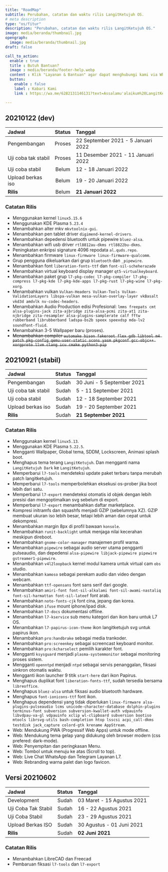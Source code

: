 ```yaml
---
title: "RoadMap"
subtitle: Perubahan, catatan dan waktu rilis LangitKetujuh OS.
# meta description
type: "os/fitur"
description: "Perubahan, catatan dan waktu rilis LangitKetujuh OS."
image: media/beranda/thumbnail.jpg
opengraph:
  image: media/beranda/thumbnail.jpg
draft: false

call_to_action:
  enable : true
  title : Butuh Bantuan?
  image : media/beranda/footer-help.webp
  content : Klik "Layanan & Bantuan" agar dapat menghubungi kami via WhatsApp atau Telegram. Balasan akan direspon 1x3 jam.
  button:
    enable : false
    label : Kabari Kami
    link : https://wa.me/6282131146131?text=Assalamu'alaikum%20LangitKetujuh.%0A

---
```


## 20210122 (dev)
**Jadwal** | **Status** | **Tanggal**
:--- | :---: | :---
Pengembangan | Proses | 22 September 2021 - 5 Januari 2022
Uji coba tak stabil | Proses | 11 Desember 2021 - 11 Januari 2022
Uji coba stabil| Belum | 12 - 18 Januari 2022
Upload berkas iso | Belum | 19 - 20 Januari 2022
**Rilis** | Belum | **21 Januari 2022**

### Catatan Rilis
* Menggunakan kernel `linux5.15.6`
* Menggunakan KDE Plasma `5.23.4`
* Menambahkan alter mkv `mkvtoolnix-gui`.
* Menambahkan pen tablet driver `digimend-kernel-drivers`.
* Menambahkan depedensi bluetooth untuk pipewire `bluez-alsa`.
* Menambahkan wifi usb driver `rtl8812au-dkms rtl8822bu-dkms`.
* Peningkatan enkripsi signature 4096 repodata `al.quds.repo`.
* Menambahkan firmware `linux-firmware linux-firmware-qualcomm`.
* Grup pengguna dikeluarkan dari grup `bluetooth` dan `_pipewire`.
* Menambahkan font `liberation-fonts-ttf` dan `font-sil-scheherazade`
* Menambahkan virtual keyboard display manager `qt5-virtualkeyboard`.
* Menambahkan paket grup `l7-pkg-codec l7-pkg-compiler l7-pkg-compress l7-pkg-kde l7-pkg-kde-apps l7-pkg-rust l7-pkg-wine l7-pkg-xorg`.
* Menambahkan vulkan `Vulkan-Headers Vulkan-Tools Vulkan-ValidationLayers libspa-vulkan mesa-vulkan-overlay-layer vkBasalt vkd3d amdvlk nv-codec-headers`.
* Menambahkan Audio Production edisi Profesional: `lmms freepats cmt alsa-plugins-jack zita-ajbridge zita-alsa-pcmi zita-at1 zita-njbridge zita-resampler alsa-plugins-samplerate calf fftw rubberband librubberband ladspa-bs2b speex speexdsp mda-lv2 soundfont-fluid`.
* Menambahkan 3-5 Wallpaper baru (proses).
* ~~Menambahkan compiler `automake bison fakeroot flex gdb libtool m4 patch pkg-config qemu-user-static scons yasm pkgconf gcc-objc++ xorgproto llvm clang icu cmake python3-pip`~~

## 20210921 (stabil)
**Jadwal** | **Status** | **Tanggal**
:--- | :---: | :---
Pengembangan | Sudah | 30 Juni - 5 September 2021
Uji coba tak stabil | Sudah | 5 - 11 September 2021
Uji coba stabil| Sudah | 12 - 18 September 2021
Upload berkas iso | Sudah | 19 - 20 September 2021
**Rilis** | Sudah | **21 September 2021**

### Catatan Rilis
* Menggunakan kernel `linux5.13`.
* Menggunakan KDE Plasma `5.22.5`.
* Mengganti Wallpaper, Global tema, SDDM, Lockscreen, Animasi splash boot.
* Menghapus tema terang `LangitKetujuh`. Dan mengganti nama `LangitKetujuh Dark` ke `LangitKetujuh`.
* Memperbarui `l7-tools` mendeteksi update paket terbaru tanpa merubah patch langitketujuh.
* Memperbarui `l7-tools` memperbolehkan eksekusi os-prober jika boot lebih dari satu.
* Memperbarui `l7-export` mendeteksi otomatis id objek dengan lebih presisi dan mengoptimalkan svg sebelum di export.
* Memperbarui `l7-export` menambahkan daftar marketplace.
* Kompresi initramfs dan squashfs menjadi GZIP (sebelumnya XZ). GZIP membuat ukuran iso lebih besar, tetapi lebih aman dan cepat untuk dekompresi.
* Menambahkan margin 8px di profil bawaan `konsole`.
* Menambahkan `runit-backlight` untuk menjaga nilai kecerahan meskipun direboot.
* Menambahkan `gnome-color-manager` manajemen profil warna.
* Menambahkan `pipewire` sebagai audio server utama pengganti pulseaudio, dan depedensi `alsa-pipewire libjack-pipewire pipewire gstreamer1-pipewire`.
* Menambahkan `v4l2loopback` kernel modul kamera untuk virtual cam `obs` studio.
* Menambahkan `kamoso` sebagai perekam audio dan video dengan webcam.
* Menambahkan `ttf-opensans` font sans serif dari google.
* Menambahkan `amiri-font font-sil-alkalami font-sil-awami-nastaliq font-sil-harmattan font-sil-lateef` font arab.
* Menambahkan `noto-fonts-cjk` font cina, jepang dan korea.
* Menambahkan `ifuse` mount iphone/ipad disk.
* Menambahkan `l7-docs` dokumentasi offline.
* Menambahkan `l7-kservice` sub menu kategori dan ikon baru untuk L7 OS.
* Menambahkan `l7-papirus-icon-theme` ikon langitketujuh svg untuk papirus ikon.
* Menambahkan `pro:handbrake` sebagai media trankoder.
* Menambahkan `pro:screenkey` sebagai screencast keyboard monitor.
* Menambahkan `pro:kcharselect` pemilih karakter font.
* Mengganti `ksysguard` menjadi `plasma-systemmonitor` sebagai monitoring proses sistem.
* Mengganti `openntpd` menjadi `ntpd` sebagai servis penanggalan, fiksasi sinkron otomatis waktu.
* Mengganti ikon launcher 9 titik `start-here` dari ikon Papirus.
* Menghapus duplikat font `liberation-fonts-ttf`, sudah tersedia bersama `libreoffice`.
* Menghapus `bluez-alsa` untuk fiksasi audio bluetooth hardware.
* Menghapus `font-ionicons-ttf` font ikon.
* Menghapus dependensi yang tidak diperlukan `linux-firmware alsa-plugins-pulseaudio lcms unicode-character-database dolphin-plugins terminus-font subversion subversion-kwallet-auth vdpauinfo libvdpau-va-gl vdpauinfo xclip wl-clipboard subversion bootiso mtools librsvg-utils bash-completion htop lsscsi acpi_call-dkms testdisk jack_capture colord-gtk krename AppStream`.
* Web: Mendukung PWA (Progressif Web Apps) untuk mode offline.
* Web: Mendukung tema gelap yang didukung oleh browser modern (css prefered: dark-mode).
* Web: Penyempitan dan peringkasan Menu.
* Web: Tombol untuk menuju ke atas (Scroll to top).
* Web: Live Chat WhatsApp dan Telegram Layanan L7.
* Web: Rebranding warna palet dan logo favicon.

## Versi 20210602
**Jadwal** | **Status** | **Tanggal**
:--- | :---: | :---
Development | Sudah | 03 Maret - 15 Agustus 2021
Uji Coba Tak Stabil | Sudah | 16 - 22 Agustus 2021
Uji Coba Stabil| Sudah | 23 - 29 Agustus 2021
Upload Berkas ISO | Sudah | 30 Agustus - 01 Juni 2021
**Rilis** | Sudah| **02 Juni 2021**

### Catatan Rilis

* Menambahkan LibreCAD dan Freecad
* Pembaruan fiksasi `l7-tools` dan `l7-export`
